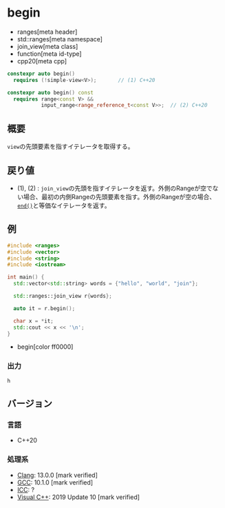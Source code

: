 # begin
* ranges[meta header]
* std::ranges[meta namespace]
* join_view[meta class]
* function[meta id-type]
* cpp20[meta cpp]

```cpp
constexpr auto begin()
  requires (!simple-view<V>);       // (1) C++20

constexpr auto begin() const
  requires range<const V> &&
           input_range<range_reference_t<const V>>;  // (2) C++20
```

## 概要

`view`の先頭要素を指すイテレータを取得する。

## 戻り値
- (1), (2) : `join_view`の先頭を指すイテレータを返す。外側のRangeが空でない場合、最初の内側Rangeの先頭要素を指す。外側のRangeが空の場合、[`end()`](end.md)と等価なイテレータを返す。

## 例

```cpp example
#include <ranges>
#include <vector>
#include <string>
#include <iostream>

int main() {
  std::vector<std::string> words = {"hello", "world", "join"};

  std::ranges::join_view r{words};

  auto it = r.begin();

  char x = *it;
  std::cout << x << '\n';
}
```
* begin[color ff0000]

### 出力

```
h
```

## バージョン
### 言語
- C++20

### 処理系
- [Clang](/implementation.md#clang): 13.0.0 [mark verified]
- [GCC](/implementation.md#gcc): 10.1.0 [mark verified]
- [ICC](/implementation.md#icc): ?
- [Visual C++](/implementation.md#visual_cpp): 2019 Update 10 [mark verified]